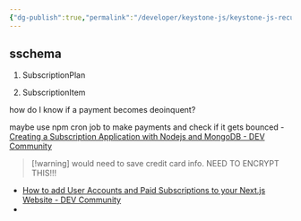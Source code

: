 ```yaml
---
{"dg-publish":true,"permalink":"/developer/keystone-js/keystone-js-recurring-payments-with-stripe/","noteIcon":""}
---
```


## sschema

1. SubscriptionPlan

2. SubscriptionItem

how do I know if a payment becomes deoinquent? 

maybe use npm cron job to make payments and check if it gets bounced - [Creating a Subscription Application with Nodejs and MongoDB - DEV Community](https://dev.to/dev_tycodez/subscription-based-app-with-nodejs-express-and-mongodb-1k1)

> [!warning] would need to save credit card info. NEED TO ENCRYPT THIS!!!

- [How to add User Accounts and Paid Subscriptions to your Next.js Website - DEV Community](https://dev.to/ajones_codes/how-to-add-user-accounts-and-paid-subscriptions-to-your-nextjs-website-585e)
- 